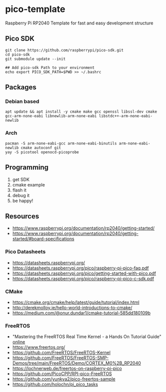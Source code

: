 # pico-template
Raspberry Pi RP2040 Template for fast and easy development structure

## Pico SDK

```
git clone https://github.com/raspberrypi/pico-sdk.git
cd pico-sdk
git submodule update --init

## Add pico-sdk Path to your environment
echo export PICO_SDK_PATH=$PWD >> ~/.bashrc
```

## Packages

### Debian based
```
apt update && apt install -y cmake make gcc openssl libssl-dev cmake gcc-arm-none-eabi libnewlib-arm-none-eabi libstdc++-arm-none-eabi-newlib 
```

### Arch
```
pacman -S arm-none-eabi-gcc arm-none-eabi-binutils arm-none-eabi-newlib cmake autoconf git
yay -S picotool openocd-picoprobe
```

## Programming

1. get SDK
2. cmake example
3. flash it
4. debug it
5. be happy!

## Resources
* https://www.raspberrypi.org/documentation/rp2040/getting-started/
* https://www.raspberrypi.org/documentation/rp2040/getting-started/#board-specifications

### Pico Datasheets
* https://datasheets.raspberrypi.org/
* https://datasheets.raspberrypi.org/pico/raspberry-pi-pico-faq.pdf
* https://datasheets.raspberrypi.org/pico/getting-started-with-pico.pdf
* https://datasheets.raspberrypi.org/pico/raspberry-pi-pico-c-sdk.pdf

### CMake
* https://cmake.org/cmake/help/latest/guide/tutorial/index.html
* http://derekmolloy.ie/hello-world-introductions-to-cmake/
* https://medium.com/@onur.dundar1/cmake-tutorial-585dd180109b

### FreeRTOS
* "Mastering the FreeRTOS Real Time Kernel - a Hands On Tutorial Guide" [online](https://www.freertos.org/fr-content-src/uploads/2018/07/161204_Mastering_the_FreeRTOS_Real_Time_Kernel-A_Hands-On_Tutorial_Guide.pdf)
* https://www.freertos.org/
* https://github.com/FreeRTOS/FreeRTOS-Kernel
* https://github.com/FreeRTOS/FreeRTOS-SMP-Demos/tree/main/FreeRTOS/Demo/CORTEX_M0%2B_RP2040
* https://lochnerweb.de/freertos-on-raspberry-pi-pico
* https://github.com/PicoCPP/RPI-pico-FreeRTOS
* https://github.com/yunkya2/pico-freertos-sample
* https://github.com/holochn/pi_pico_tasks

